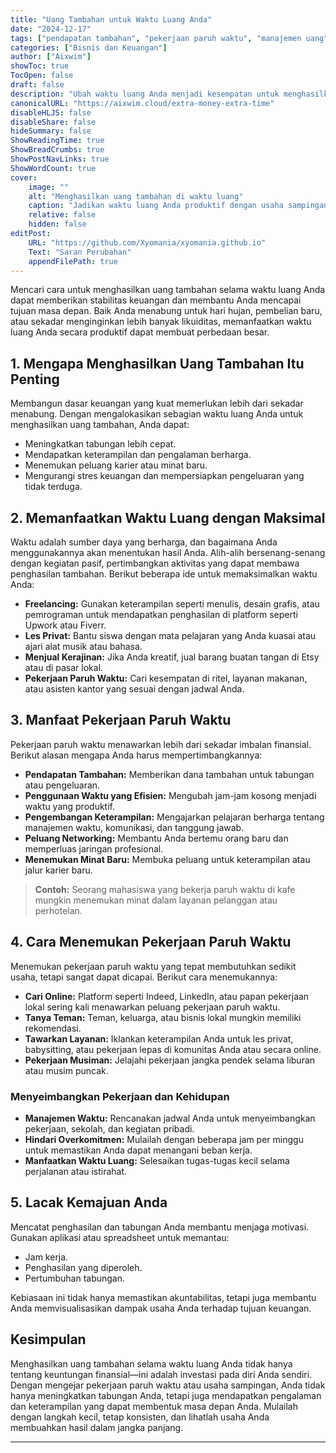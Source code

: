 ```yaml
---
title: "Uang Tambahan untuk Waktu Luang Anda"
date: "2024-12-17"
tags: ["pendapatan tambahan", "pekerjaan paruh waktu", "manajemen uang", "keuangan pribadi", "usaha sampingan"]
categories: ["Bisnis dan Keuangan"]
author: ["Aixwim"]
showToc: true
TocOpen: false
draft: false
description: "Ubah waktu luang Anda menjadi kesempatan untuk menghasilkan uang tambahan. Temukan bagaimana pekerjaan paruh waktu atau usaha sampingan dapat meningkatkan tabungan Anda dan mengamankan masa depan keuangan Anda."
canonicalURL: "https://aixwim.cloud/extra-money-extra-time"
disableHLJS: false
disableShare: false
hideSummary: false
ShowReadingTime: true
ShowBreadCrumbs: true
ShowPostNavLinks: true
ShowWordCount: true
cover:
    image: ""
    alt: "Menghasilkan uang tambahan di waktu luang"
    caption: "Jadikan waktu luang Anda produktif dengan usaha sampingan."
    relative: false
    hidden: false
editPost:
    URL: "https://github.com/Xyomania/xyomania.github.io"
    Text: "Saran Perubahan"
    appendFilePath: true
---
```


Mencari cara untuk menghasilkan uang tambahan selama waktu luang Anda dapat memberikan stabilitas keuangan dan membantu Anda mencapai tujuan masa depan. Baik Anda menabung untuk hari hujan, pembelian baru, atau sekadar menginginkan lebih banyak likuiditas, memanfaatkan waktu luang Anda secara produktif dapat membuat perbedaan besar.

## 1. **Mengapa Menghasilkan Uang Tambahan Itu Penting**

Membangun dasar keuangan yang kuat memerlukan lebih dari sekadar menabung. Dengan mengalokasikan sebagian waktu luang Anda untuk menghasilkan uang tambahan, Anda dapat:
- Meningkatkan tabungan lebih cepat.
- Mendapatkan keterampilan dan pengalaman berharga.
- Menemukan peluang karier atau minat baru.
- Mengurangi stres keuangan dan mempersiapkan pengeluaran yang tidak terduga.

## 2. **Memanfaatkan Waktu Luang dengan Maksimal**

Waktu adalah sumber daya yang berharga, dan bagaimana Anda menggunakannya akan menentukan hasil Anda. Alih-alih bersenang-senang dengan kegiatan pasif, pertimbangkan aktivitas yang dapat membawa penghasilan tambahan. Berikut beberapa ide untuk memaksimalkan waktu Anda:
- **Freelancing:** Gunakan keterampilan seperti menulis, desain grafis, atau pemrograman untuk mendapatkan penghasilan di platform seperti Upwork atau Fiverr.
- **Les Privat:** Bantu siswa dengan mata pelajaran yang Anda kuasai atau ajari alat musik atau bahasa.
- **Menjual Kerajinan:** Jika Anda kreatif, jual barang buatan tangan di Etsy atau di pasar lokal.
- **Pekerjaan Paruh Waktu:** Cari kesempatan di ritel, layanan makanan, atau asisten kantor yang sesuai dengan jadwal Anda.

## 3. **Manfaat Pekerjaan Paruh Waktu**

Pekerjaan paruh waktu menawarkan lebih dari sekadar imbalan finansial. Berikut alasan mengapa Anda harus mempertimbangkannya:
- **Pendapatan Tambahan:** Memberikan dana tambahan untuk tabungan atau pengeluaran.
- **Penggunaan Waktu yang Efisien:** Mengubah jam-jam kosong menjadi waktu yang produktif.
- **Pengembangan Keterampilan:** Mengajarkan pelajaran berharga tentang manajemen waktu, komunikasi, dan tanggung jawab.
- **Peluang Networking:** Membantu Anda bertemu orang baru dan memperluas jaringan profesional.
- **Menemukan Minat Baru:** Membuka peluang untuk keterampilan atau jalur karier baru.

> **Contoh:** Seorang mahasiswa yang bekerja paruh waktu di kafe mungkin menemukan minat dalam layanan pelanggan atau perhotelan.

## 4. **Cara Menemukan Pekerjaan Paruh Waktu**

Menemukan pekerjaan paruh waktu yang tepat membutuhkan sedikit usaha, tetapi sangat dapat dicapai. Berikut cara menemukannya:
- **Cari Online:** Platform seperti Indeed, LinkedIn, atau papan pekerjaan lokal sering kali menawarkan peluang pekerjaan paruh waktu.
- **Tanya Teman:** Teman, keluarga, atau bisnis lokal mungkin memiliki rekomendasi.
- **Tawarkan Layanan:** Iklankan keterampilan Anda untuk les privat, babysitting, atau pekerjaan lepas di komunitas Anda atau secara online.
- **Pekerjaan Musiman:** Jelajahi pekerjaan jangka pendek selama liburan atau musim puncak.

### Menyeimbangkan Pekerjaan dan Kehidupan
- **Manajemen Waktu:** Rencanakan jadwal Anda untuk menyeimbangkan pekerjaan, sekolah, dan kegiatan pribadi.
- **Hindari Overkomitmen:** Mulailah dengan beberapa jam per minggu untuk memastikan Anda dapat menangani beban kerja.
- **Manfaatkan Waktu Luang:** Selesaikan tugas-tugas kecil selama perjalanan atau istirahat.

## 5. **Lacak Kemajuan Anda**

Mencatat penghasilan dan tabungan Anda membantu menjaga motivasi. Gunakan aplikasi atau spreadsheet untuk memantau:
- Jam kerja.
- Penghasilan yang diperoleh.
- Pertumbuhan tabungan.

Kebiasaan ini tidak hanya memastikan akuntabilitas, tetapi juga membantu Anda memvisualisasikan dampak usaha Anda terhadap tujuan keuangan.

## Kesimpulan

Menghasilkan uang tambahan selama waktu luang Anda tidak hanya tentang keuntungan finansial—ini adalah investasi pada diri Anda sendiri. Dengan mengejar pekerjaan paruh waktu atau usaha sampingan, Anda tidak hanya meningkatkan tabungan Anda, tetapi juga mendapatkan pengalaman dan keterampilan yang dapat membentuk masa depan Anda. Mulailah dengan langkah kecil, tetap konsisten, dan lihatlah usaha Anda membuahkan hasil dalam jangka panjang.

---
